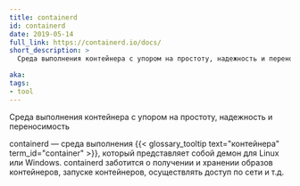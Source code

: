 ```yaml
---
title: containerd
id: containerd
date: 2019-05-14
full_link: https://containerd.io/docs/
short_description: >
  Среда выполнения контейнера с упором на простоту, надежность и переносимость

aka:
tags:
- tool
---
```

 Среда выполнения контейнера с упором на простоту, надежность и переносимость

<!--more-->

containerd — среда выполнения {{< glossary_tooltip text="контейнера" term_id="container" >}}, который представляет собой демон для Linux или Windows. containerd заботится о получении и хранении образов контейнеров, запуске контейнеров, осуществлять доступ по сети и т.д.
